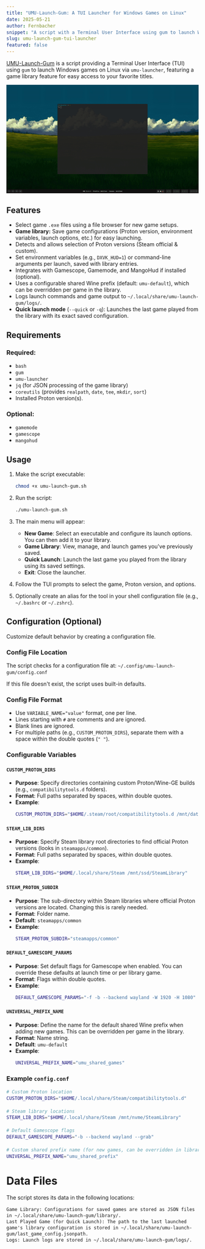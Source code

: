 ```yaml
---
title: "UMU-Launch-Gum: A TUI Launcher for Windows Games on Linux"
date: 2025-05-21
author: Fernbacher
snippet: "A script with a Terminal User Interface using gum to launch Windows games on Linux via umu-launcher, featuring a game library."
slug: umu-launch-gum-tui-launcher
featured: false
---
```


[UMU-Launch-Gum](https://github.com/fernbacher/umu-launch-gum) is a script providing a Terminal User Interface (TUI) using `gum` to launch Windows games on Linux via `umu-launcher`, featuring a game library feature for easy access to your favorite titles.

![UMU-Launch-Gum Preview](assets/img/umu/preview.gif)

## Features

* Select game `.exe` files using a file browser for new game setups.
* **Game library:** Save game configurations (Proton version, environment variables, launch options, etc.) for easy launching.
* Detects and allows selection of Proton versions (Steam official & custom).
* Set environment variables (e.g., `DXVK_HUD=1`) or command-line arguments per launch, saved with library entries.
* Integrates with Gamescope, Gamemode, and MangoHud if installed (optional).
* Uses a configurable shared Wine prefix (default: `umu-default`), which can be overridden per game in the library.
* Logs launch commands and game output to `~/.local/share/umu-launch-gum/logs/`.
* **Quick launch mode** (`--quick` or `-q`): Launches the last game played from the library with its exact saved configuration.

## Requirements

### Required:

* `bash`
* `gum`
* `umu-launcher`
* `jq` (for JSON processing of the game library)
* `coreutils` (provides `realpath`, `date`, `tee`, `mkdir`, `sort`)
* Installed Proton version(s).

### Optional:

* `gamemode`
* `gamescope`
* `mangohud`

## Usage

1.  Make the script executable:
    ```bash
    chmod +x umu-launch-gum.sh
    ```

2.  Run the script:
    ```bash
    ./umu-launch-gum.sh
    ```

3.  The main menu will appear:
    * **New Game**: Select an executable and configure its launch options. You can then add it to your library.
    * **Game Library**: View, manage, and launch games you've previously saved.
    * **Quick Launch**: Launch the last game you played from the library using its saved settings.
    * **Exit**: Close the launcher.
4.  Follow the TUI prompts to select the game, Proton version, and options.
5.  Optionally create an alias for the tool in your shell configuration file (e.g., `~/.bashrc` or `~/.zshrc`).

## Configuration (Optional)

Customize default behavior by creating a configuration file.

### Config File Location

The script checks for a configuration file at: `~/.config/umu-launch-gum/config.conf`

If this file doesn't exist, the script uses built-in defaults.

### Config File Format

* Use `VARIABLE_NAME="value"` format, one per line.
* Lines starting with `#` are comments and are ignored.
* Blank lines are ignored.
* For multiple paths (e.g., `CUSTOM_PROTON_DIRS`), separate them with a space within the double quotes (`" "`).

### Configurable Variables

#### `CUSTOM_PROTON_DIRS`

* **Purpose**: Specify directories containing custom Proton/Wine-GE builds (e.g., `compatibilitytools.d` folders).
* **Format**: Full paths separated by spaces, within double quotes.
* **Example**:
    ```bash
    CUSTOM_PROTON_DIRS="$HOME/.steam/root/compatibilitytools.d /mnt/data/proton-builds"
    ```

#### `STEAM_LIB_DIRS`

* **Purpose**: Specify Steam library root directories to find official Proton versions (looks in `steamapps/common`).
* **Format**: Full paths separated by spaces, within double quotes.
* **Example**:
    ```bash
    STEAM_LIB_DIRS="$HOME/.local/share/Steam /mnt/ssd/SteamLibrary"
    ```

#### `STEAM_PROTON_SUBDIR`

* **Purpose**: The sub-directory within Steam libraries where official Proton versions are located. Changing this is rarely needed.
* **Format**: Folder name.
* **Default**: `steamapps/common`
* **Example**:
    ```bash
    STEAM_PROTON_SUBDIR="steamapps/common"
    ```

#### `DEFAULT_GAMESCOPE_PARAMS`

* **Purpose**: Set default flags for Gamescope when enabled. You can override these defaults at launch time or per library game.
* **Format**: Flags within double quotes.
* **Example**:
    ```bash
    DEFAULT_GAMESCOPE_PARAMS="-f -b --backend wayland -W 1920 -H 1080"
    ```

#### `UNIVERSAL_PREFIX_NAME`

* **Purpose**: Define the name for the default shared Wine prefix when adding new games. This can be overridden per game in the library.
* **Format**: Name string.
* **Default**: `umu-default`
* **Example**:
    ```bash
    UNIVERSAL_PREFIX_NAME="umu_shared_games"
    ```

### Example `config.conf`

```bash
# Custom Proton location
CUSTOM_PROTON_DIRS="$HOME/.local/share/Steam/compatibilitytools.d"

# Steam library locations
STEAM_LIB_DIRS="$HOME/.local/share/Steam /mnt/nvme/SteamLibrary"

# Default Gamescope flags
DEFAULT_GAMESCOPE_PARAMS="-b --backend wayland --grab"

# Custom shared prefix name (for new games, can be overridden in library)
UNIVERSAL_PREFIX_NAME="umu_shared_prefix"
```

# Data Files

The script stores its data in the following locations:

    Game Library: Configurations for saved games are stored as JSON files in ~/.local/share/umu-launch-gum/library/.
    Last Played Game (for Quick Launch): The path to the last launched game's library configuration is stored in ~/.local/share/umu-launch-gum/last_game_config.jsonpath.
    Logs: Launch logs are stored in ~/.local/share/umu-launch-gum/logs/.

<!-- end list -->
